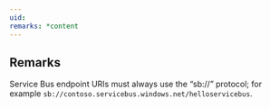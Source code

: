 ```yaml
---
uid: 
remarks: *content
---
```

## Remarks  
 Service Bus endpoint URIs must always use the “sb://” protocol; for example `sb://contoso.servicebus.windows.net/helloservicebus`.